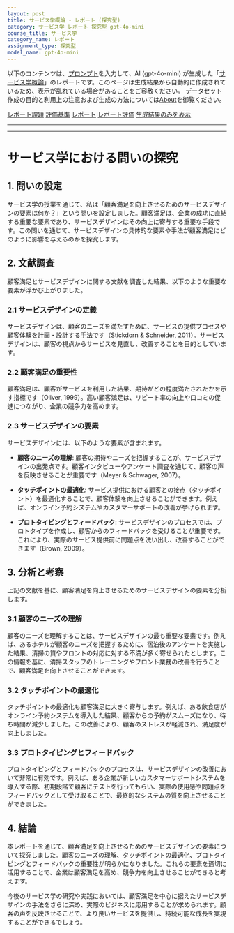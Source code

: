```yaml
---
layout: post
title: サービス学概論 - レポート (探究型)
category: サービス学 レポート 探究型 gpt-4o-mini
course_title: サービス学
category_name: レポート
assignment_type: 探究型
model_name: gpt-4o-mini
---
```


以下のコンテンツは、[プロンプト](https://github.com/takedatoshiyuki/synthetic_assignments/tree/main/generated/サービス学/gpt-4o-mini/prompt_レポート-探究型.md)を入力して、AI (gpt-4o-mini) が生成した「[サービス学概論](/contents/サービス学/)」のレポートです。このページは生成結果から自動的に作成されているため、表示が乱れている場合があることをご容赦ください。
データセット作成の目的と利用上の注意および生成の方法については[About](/About)を御覧ください。

[レポート課題](../レポート課題-探究型)
[評価基準](../評価基準-探究型)
[レポート](../レポート-探究型)
[レポート評価](../レポート評価-探究型)
[生成結果のみを表示](https://github.com/takedatoshiyuki/synthetic_assignments/tree/main/generated/サービス学/gpt-4o-mini/レポート-探究型.md)
  

***
***
  
# サービス学における問いの探究

## 1. 問いの設定

サービス学の授業を通じて、私は「顧客満足を向上させるためのサービスデザインの要素は何か？」という問いを設定しました。顧客満足は、企業の成功に直結する重要な要素であり、サービスデザインはその向上に寄与する重要な手段です。この問いを通じて、サービスデザインの具体的な要素や手法が顧客満足にどのように影響を与えるのかを探究します。

## 2. 文献調査

顧客満足とサービスデザインに関する文献を調査した結果、以下のような重要な要素が浮かび上がりました。

### 2.1 サービスデザインの定義

サービスデザインは、顧客のニーズを満たすために、サービスの提供プロセスや顧客体験を計画・設計する手法です（Stickdorn & Schneider, 2011）。サービスデザインは、顧客の視点からサービスを見直し、改善することを目的としています。

### 2.2 顧客満足の重要性

顧客満足は、顧客がサービスを利用した結果、期待がどの程度満たされたかを示す指標です（Oliver, 1999）。高い顧客満足は、リピート率の向上や口コミの促進につながり、企業の競争力を高めます。

### 2.3 サービスデザインの要素

サービスデザインには、以下のような要素が含まれます。

- **顧客のニーズの理解**: 顧客の期待やニーズを把握することが、サービスデザインの出発点です。顧客インタビューやアンケート調査を通じて、顧客の声を反映させることが重要です（Meyer & Schwager, 2007）。

- **タッチポイントの最適化**: サービス提供における顧客との接点（タッチポイント）を最適化することで、顧客体験を向上させることができます。例えば、オンライン予約システムやカスタマーサポートの改善が挙げられます。

- **プロトタイピングとフィードバック**: サービスデザインのプロセスでは、プロトタイプを作成し、顧客からのフィードバックを受けることが重要です。これにより、実際のサービス提供前に問題点を洗い出し、改善することができます（Brown, 2009）。

## 3. 分析と考察

上記の文献を基に、顧客満足を向上させるためのサービスデザインの要素を分析します。

### 3.1 顧客のニーズの理解

顧客のニーズを理解することは、サービスデザインの最も重要な要素です。例えば、あるホテルが顧客のニーズを把握するために、宿泊後のアンケートを実施した結果、清掃の質やフロントの対応に対する不満が多く寄せられたとします。この情報を基に、清掃スタッフのトレーニングやフロント業務の改善を行うことで、顧客満足を向上させることができます。

### 3.2 タッチポイントの最適化

タッチポイントの最適化も顧客満足に大きく寄与します。例えば、ある飲食店がオンライン予約システムを導入した結果、顧客からの予約がスムーズになり、待ち時間が減少しました。この改善により、顧客のストレスが軽減され、満足度が向上しました。

### 3.3 プロトタイピングとフィードバック

プロトタイピングとフィードバックのプロセスは、サービスデザインの改善において非常に有効です。例えば、ある企業が新しいカスタマーサポートシステムを導入する際、初期段階で顧客にテストを行ってもらい、実際の使用感や問題点をフィードバックとして受け取ることで、最終的なシステムの質を向上させることができました。

## 4. 結論

本レポートを通じて、顧客満足を向上させるためのサービスデザインの要素について探究しました。顧客のニーズの理解、タッチポイントの最適化、プロトタイピングとフィードバックの重要性が明らかになりました。これらの要素を適切に活用することで、企業は顧客満足を高め、競争力を向上させることができると考えます。

今後のサービス学の研究や実践においては、顧客満足を中心に据えたサービスデザインの手法をさらに深め、実際のビジネスに応用することが求められます。顧客の声を反映させることで、より良いサービスを提供し、持続可能な成長を実現することができるでしょう。
